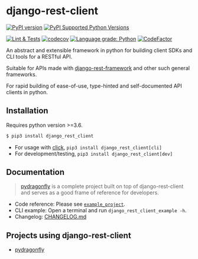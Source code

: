 # django-rest-client

[![PyPI version](https://badge.fury.io/py/django-rest-client.svg)](https://badge.fury.io/py/django-rest-client)
[![PyPI Supported Python Versions](https://img.shields.io/pypi/pyversions/django-rest-client.svg)](https://pypi.python.org/pypi/django-rest-client/)

[![Lint & Tests](https://github.com/certego/django-rest-client/workflows/Lint%20&%20Tests/badge.svg)](https://github.com/certego/django-rest-client/actions)
[![codecov](https://codecov.io/gh/certego/django-rest-client/branch/main/graph/badge.svg?token=TWGZt6zfRD)](https://codecov.io/gh/certego/django-rest-client)
[![Language grade: Python](https://img.shields.io/lgtm/grade/python/g/certego/django-rest-client.svg?logo=lgtm&logoWidth=18)](https://lgtm.com/projects/g/certego/django-rest-client/context:python)
[![CodeFactor](https://www.codefactor.io/repository/github/certego/django-rest-client/badge)](https://www.codefactor.io/repository/github/certego/django-rest-client)

An abstract and extensible framework in python for building client SDKs and CLI tools for a RESTful API.

Suitable for APIs made with [django-rest-framework](https://github.com/encode/django-rest-framework) and other such general frameworks.

For rapid building of ease-of-use, type-hinted and self-documented API clients in python.

## Installation

Requires python version >=3.6.

```bash
$ pip3 install django_rest_client
```

- For usage with [click](https://github.com/pallets/click), `pip3 install django_rest_client[cli]`
- For development/testing, `pip3 install django_rest_client[dev]`

## Documentation

> [pydragonfly](https://github.com/certego/pydragonfly) is a complete project built on top of django-rest-client and serves as a good frame of reference for developers.

- Code reference: Please see [`example_project`](https://github.com/certego/django-rest-client/tree/main/example_project).
- CLI example: Open a terminal and run `django_rest_client_example -h`.
- Changelog: [CHANGELOG.md](https://github.com/certego/django-rest-client/blob/main/.github/CHANGELOG.md)

## Projects using django-rest-client

- [pydragonfly](https://github.com/certego/pydragonfly)
